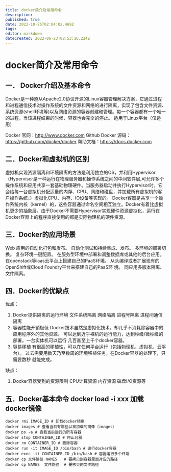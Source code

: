 ```yaml
---
title: docker简介及常用命令
description: 
published: true
date: 2022-10-25T02:04:02.469Z
tags: 
editor: markdown
dateCreated: 2022-06-23T08:53:16.224Z
---
```


# docker简介及常用命令

## 一． Docker介绍及基本命令

Docker是一种遵从Apache2.0协议开源的Linux容器管理解决方案，它通过进程和进程通信技术对操作系统的文件资源和网络的进行隔离，实现了包含文件资源、系统资源(shell环境等)以及网络资源的容器创建和管理。每一个容器都有一个唯一的进程，当该进程结束的时候，容器也会完全的停止。 适用于Linux平台（仅适用）

Docker 官网：http://www.docker.com
Github Docker 源码：https://github.com/docker/docker
帮助文档：https://docs.docker.com

## 二．Docker和虚拟机的区别

虚拟机实现资源隔离和环境隔离的方法是利用独立的OS，并利用Hypervisor（Hypervisor是一种运行在物理服务器和操作系统之间的中间软件层,可允许多个操作系统和应用共享一套基础物理硬件。当服务器启动并执行Hypervisor时，它会给每一台虚拟机分配适量的内存、CPU、网络和磁盘，并加载所有虚拟机的客户操作系统。）虚拟化CPU、内存、IO设备等实现的。 Docker容器是共享一个操作系统内核（kernel）的，这些容器通过命名空间相互独立。Docker有着比虚拟机更少的抽象层。由于Docker不需要Hypervisor实现硬件资源虚拟化，运行在Docker容器上的程序直接使用的都是实际物理机的硬件资源。

## 三．Docker的应用场景

Web 应用的自动化打包和发布。 自动化测试和持续集成、发布。 多环境的部署切换。 复杂环境一键配置。 在服务型环境中部署和调整数据库或其他的后台应用。 在openstack等iaas云平台上搭建自己的PaaS环境。 从头编译或者扩展现有的OpenShift或Cloud Foundry平台来搭建自己的PaaS环 境。 同应用多版本隔离、文件隔离。

## 四．Docker的优缺点

优点：

1. Docker提供隔离的运行环境 文件系统隔离 网络隔离 进程号隔离 进程间通信隔离
2. 容器性能开销极低 Docker技术虽然是虚拟化技术，却几乎不消耗除容器中的应用程序外的其他资源， 可以达到近乎裸机的运行能力，达到秒级/微秒级的部署，一台实体机可以运行 几百甚至上千个docker容器。
3. 容易移植 有很高的移植性，可以在任何平台运行（包括物理机、虚拟机、云平台）。 过去需要用数天乃至数周的环境移植任务，在Docker容器的处理下，只需要数秒 就能完成。

缺点：

1. Docker容器受到的资源限制 CPU计算资源 内存资源 磁盘I/O资源等

## 五．Docker基本命令 docker load -i xxx 加载docker镜像
```
docker rmi IMAGE_ID # 卸载docker镜像
docker images # 查看当前有那些以被加载的镜像（images）
docker ps -a # 查看当前运行的所有容器
docker stop CONTAINER_ID # 停止容器
docker rm CONTAINER_ID # 删除容器
docker run -it IMAGE_ID /bin/bash # 运行docker容器
docker exec -it CONTAINER_ID /bin/bash # 容器运行多个终端
docker cp 文件路径 NAMES   # 要拷贝到容器里面对应的路径
docker cp NAMES  文件路径  # 要拷贝的文件路径
```